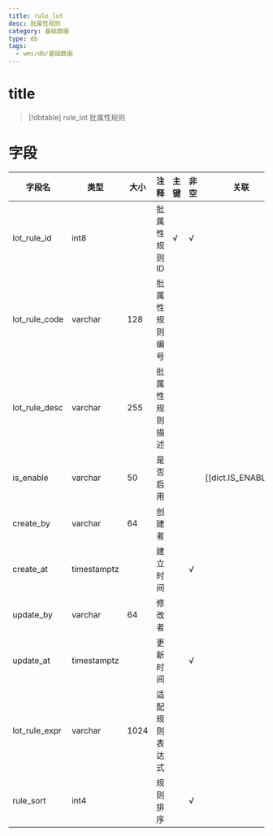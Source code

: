 ```yaml
---
title: rule_lot
desc: 批属性规则
category: 基础数据
type: db
tags:
  - wms/db/基础数据
---
```


# title
>[!dbtable] rule_lot
> 批属性规则

# 字段
| 字段名 | 类型 | 大小 | 注释 | 主键 | 非空 | 关联 |
| --- | --- | --- | --- | --- | --- | --- |
| lot_rule_id | int8 |  | 批属性规则ID | √ | √ |  |
| lot_rule_code | varchar | 128 | 批属性规则编号 |  |  |  |
| lot_rule_desc | varchar | 255 | 批属性规则描述 |  |  |  |
| is_enable | varchar | 50 | 是否启用 |  |  | [[dict.IS_ENABLE]] |
| create_by | varchar | 64 | 创建者 |  |  |  |
| create_at | timestamptz |  | 建立时间 |  | √ |  |
| update_by | varchar | 64 | 修改者 |  |  |  |
| update_at | timestamptz |  | 更新时间 |  | √ |  |
| lot_rule_expr | varchar | 1024 | 适配规则表达式 |  |  |  |
| rule_sort | int4 |  | 规则排序 |  | √ |  |

